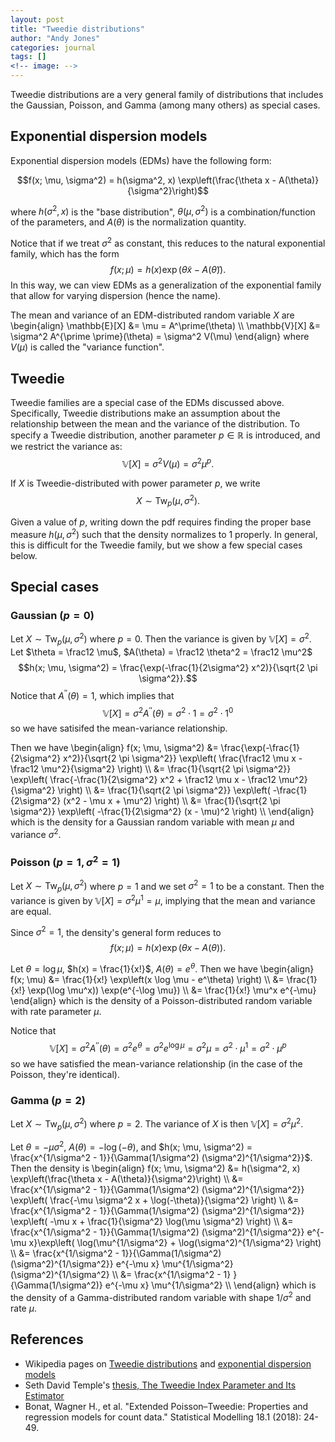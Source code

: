 ```yaml
---
layout: post
title: "Tweedie distributions"
author: "Andy Jones"
categories: journal
tags: []
<!-- image: -->
---
```


Tweedie distributions are a very general family of distributions that includes the Gaussian, Poisson, and Gamma (among many others) as special cases.

## Exponential dispersion models

Exponential dispersion models (EDMs) have the following form:

$$f(x; \mu, \sigma^2) = h(\sigma^2, x) \exp\left(\frac{\theta x - A(\theta)}{\sigma^2}\right)$$

where $h(\sigma^2, x)$ is the "base distribution", $\theta(\mu, \sigma^2)$ is a combination/function of the parameters, and $A(\theta)$ is the normalization quantity.

Notice that if we treat $\sigma^2$ as constant, this reduces to the natural exponential family, which has the form
$$f(x; \mu) = h(x) \exp\left(\widetilde{\theta} x - A(\widetilde{\theta})\right).$$
In this way, we can view EDMs as a generalization of the exponential family that allow for varying dispersion (hence the name).

The mean and variance of an EDM-distributed random variable $X$ are
\begin{align} \mathbb{E}[X] &= \mu = A^\prime(\theta) \\\ \mathbb{V}[X] &= \sigma^2 A^{\prime \prime}(\theta) = \sigma^2 V(\mu) \end{align}
where $V(\mu)$ is called the "variance function".


## Tweedie

Tweedie families are a special case of the EDMs discussed above. Specifically, Tweedie distributions make an assumption about the relationship between the mean and the variance of the distribution. To specify a Tweedie distribution, another parameter $p \in \mathbb{R}$ is introduced, and we restrict the variance as:
$$\mathbb{V}[X] = \sigma^2 V(\mu) = \sigma^2 \mu^p.$$

If $X$ is Tweedie-distributed with power parameter $p$, we write
$$X \sim \text{Tw}_p(\mu, \sigma^2).$$

Given a value of $p$, writing down the pdf requires finding the proper base measure $h(\mu, \sigma^2)$ such that the density normalizes to 1 properly. In general, this is difficult for the Tweedie family, but we show a few special cases below.

## Special cases

### Gaussian ($p = 0$)

Let $X \sim \text{Tw}_{p}(\mu, \sigma^2)$ where $p=0$. Then the variance is given by $\mathbb{V}[X] = \sigma^2$. Let $\theta = \frac12 \mu$, $A(\theta) = \frac12 \theta^2 = \frac12 \mu^2$ 
$$h(x; \mu, \sigma^2) = \frac{\exp(-\frac{1}{2\sigma^2} x^2)}{\sqrt{2 \pi \sigma^2}}.$$
Notice that $A^{\prime\prime}(\theta) = 1$, which implies that 
$$\mathbb{V}[X] = \sigma^2 A^{\prime\prime}(\theta) = \sigma^2 \cdot 1 = \sigma^2 \cdot 1^0$$
so we have satisifed the mean-variance relationship.

Then we have
\begin{align} f(x; \mu, \sigma^2) &= \frac{\exp(-\frac{1}{2\sigma^2} x^2)}{\sqrt{2 \pi \sigma^2}} \exp\left( \frac{\frac12 \mu x - \frac12 \mu^2}{\sigma^2} \right) \\\ &= \frac{1}{\sqrt{2 \pi \sigma^2}} \exp\left( \frac{-\frac{1}{2\sigma^2} x^2 + \frac12 \mu x - \frac12 \mu^2}{\sigma^2} \right) \\\ &= \frac{1}{\sqrt{2 \pi \sigma^2}} \exp\left( -\frac{1}{2\sigma^2} (x^2 - \mu x + \mu^2) \right) \\\ &= \frac{1}{\sqrt{2 \pi \sigma^2}} \exp\left( -\frac{1}{2\sigma^2} (x - \mu)^2 \right) \\\ \end{align}
which is the density for a Gaussian random variable with mean $\mu$ and variance $\sigma^2$.

### Poisson ($p=1, \sigma^2=1$)

Let $X \sim \text{Tw}_{p}(\mu, \sigma^2)$ where $p=1$ and we set $\sigma^2 = 1$ to be a constant. Then the variance is given by $\mathbb{V}[X] = \sigma^2 \mu^1 = \mu$, implying that the mean and variance are equal.

Since $\sigma^2 = 1$, the density's general form reduces to
$$f(x; \mu) = h(x) \exp\left(\theta x - A(\theta)\right).$$

Let $\theta = \log \mu$, $h(x) = \frac{1}{x!}$, $A(\theta) = e^\theta$. Then we have
\begin{align} f(x; \mu) &= \frac{1}{x!} \exp\left(x \log \mu - e^\theta) \right) \\\ &= \frac{1}{x!} \exp(\log \mu^x)) \exp(e^{-\log \mu}) \\\ &= \frac{1}{x!} \mu^x e^{-\mu} \end{align}
which is the density of a Poisson-distributed random variable with rate parameter $\mu$.

Notice that 
$$\mathbb{V}[X] = \sigma^2 A^{\prime\prime}(\theta) = \sigma^2 e^\theta = \sigma^2 e^{\log \mu} = \sigma^2 \mu = \sigma^2 \cdot \mu^1 = \sigma^2 \cdot \mu^p$$
so we have satisfied the mean-variance relationship (in the case of the Poisson, they're identical).

### Gamma ($p=2$)

Let $X \sim \text{Tw}_{p}(\mu, \sigma^2)$ where $p=2$. The variance of $X$ is then $\mathbb{V}[X] = \sigma^2 \mu^2$.

Let $\theta = -\mu \sigma^2$, $A(\theta) = -\log (-\theta)$, and $h(x; \mu, \sigma^2) = \frac{x^{1/\sigma^2 - 1}}{\Gamma(1/\sigma^2) (\sigma^2)^{1/\sigma^2}}$. Then the density is
\begin{align} f(x; \mu, \sigma^2) &= h(\sigma^2, x) \exp\left(\frac{\theta x - A(\theta)}{\sigma^2}\right) \\\ &= \frac{x^{1/\sigma^2 - 1}}{\Gamma(1/\sigma^2) (\sigma^2)^{1/\sigma^2}} \exp\left( \frac{-\mu \sigma^2 x + \log(-\theta)}{\sigma^2} \right) \\\ &= \frac{x^{1/\sigma^2 - 1}}{\Gamma(1/\sigma^2) (\sigma^2)^{1/\sigma^2}} \exp\left( -\mu x + \frac{1}{\sigma^2} \log(\mu \sigma^2) \right) \\\ &= \frac{x^{1/\sigma^2 - 1}}{\Gamma(1/\sigma^2) (\sigma^2)^{1/\sigma^2}} e^{-\mu x}\exp\left( \log(\mu^{1/\sigma^2} + \log(\sigma^2)^{1/\sigma^2} \right) \\\ &= \frac{x^{1/\sigma^2 - 1}}{\Gamma(1/\sigma^2) (\sigma^2)^{1/\sigma^2}} e^{-\mu x} \mu^{1/\sigma^2} (\sigma^2)^{1/\sigma^2} \\\ &= \frac{x^{1/\sigma^2 - 1} }{\Gamma(1/\sigma^2)} e^{-\mu x} \mu^{1/\sigma^2} \\\ \end{align}
which is the density of a Gamma-distributed random variable with shape $1/\sigma^2$ and rate $\mu$.

## References

- Wikipedia pages on [Tweedie distributions](https://www.wikiwand.com/en/Tweedie_distribution) and [exponential dispersion models](https://www.wikiwand.com/en/Exponential_dispersion_model)
- Seth David Temple's [thesis, The Tweedie Index Parameter and Its Estimator](https://math.uoregon.edu/wp-content/uploads/2018/07/TempleStempleTweedieThesis.pdf)
- Bonat, Wagner H., et al. "Extended Poisson–Tweedie: Properties and regression models for count data." Statistical Modelling 18.1 (2018): 24-49.
